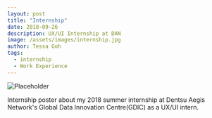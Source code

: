 ```yaml
---
layout: post
title: "Internship"
date: 2018-09-26
description: UX/UI Internship at DAN
image: /assets/images/internship.jpg
author: Tessa Goh
tags:
  - internship
  - Work Experience
---
```


![Placeholder](/assets/images/internship.jpg)

Internship poster about my 2018 summer internship at Dentsu Aegis Network's Global Data Innovation Centre(GDIC) as a UX/UI intern.
